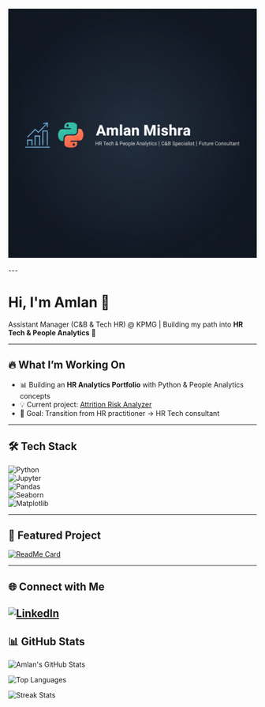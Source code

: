 <p align="center">
  <img src="assets/image-1.png" alt="Amlan Mishra | HR Tech & People Analytics" />
</p>
---

# Hi, I'm Amlan 👋  

Assistant Manager (C&B & Tech HR) @ KPMG | Building my path into **HR Tech & People Analytics** 🚀  

---

## 🔥 What I’m Working On
- 📊 Building an **HR Analytics Portfolio** with Python & People Analytics concepts  
- 💡 Current project: [Attrition Risk Analyzer](https://github.com/AMBOT-pixel96/hr-tech-portfolio)  
- 🎯 Goal: Transition from HR practitioner → HR Tech consultant  

---

## 🛠️ Tech Stack
![Python](https://img.shields.io/badge/Python-3.9-blue)  
![Jupyter](https://img.shields.io/badge/Notebook-Jupyter-orange)  
![Pandas](https://img.shields.io/badge/Library-Pandas-150458?logo=pandas)  
![Seaborn](https://img.shields.io/badge/Library-Seaborn-3776AB)  
![Matplotlib](https://img.shields.io/badge/Library-Matplotlib-11557c)  

---

## 📌 Featured Project
[![ReadMe Card](https://github-readme-stats.vercel.app/api/pin/?username=AMBOT-pixel96&repo=hr-tech-portfolio&theme=tokyonight)](https://github.com/AMBOT-pixel96/hr-tech-portfolio)

---

## 🌐 Connect with Me
[![LinkedIn](https://img.shields.io/badge/LinkedIn-Profile-blue)](https://linkedin.com/in/amlan-mishra-7aa70894)
---

## 📊 GitHub Stats  

![Amlan's GitHub Stats](https://github-readme-stats.vercel.app/api?username=AMBOT-pixel96&show_icons=true&theme=tokyonight)  

![Top Languages](https://github-readme-stats.vercel.app/api/top-langs/?username=AMBOT-pixel96&layout=compact&theme=tokyonight)  

![Streak Stats](https://github-readme-streak-stats.herokuapp.com/?user=AMBOT-pixel96&theme=tokyonight)

